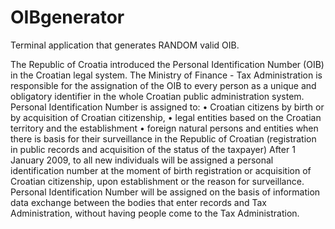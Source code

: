 # OIBgenerator

Terminal application that generates RANDOM valid OIB.

The Republic of Croatia introduced the Personal Identification Number (OIB) in the Croatian legal
system. The Ministry of Finance - Tax Administration is responsible for the assignation of the OIB to
every person as a unique and obligatory identifier in the whole Croatian public administration system.
Personal Identification Number is assigned to:
• Croatian citizens by birth or by acquisition of Croatian citizenship,
• legal entities based on the Croatian territory and the establishment
• foreign natural persons and entities when there is basis for their surveillance in the Republic
of Croatian (registration in public records and acquisition of the status of the taxpayer)
After 1 January 2009, to all new individuals will be assigned a personal identification number at the
moment of birth registration or acquisition of Croatian citizenship, upon establishment or the reason
for surveillance. Personal Identification Number will be assigned on the basis of information data
exchange between the bodies that enter records and Tax Administration, without having people come
to the Tax Administration.
